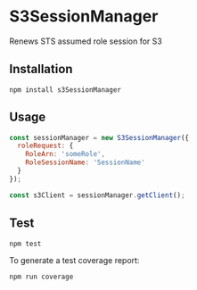 # S3SessionManager

Renews STS assumed role session for S3

## Installation

```
npm install s3SessionManager
```

## Usage
```js
const sessionManager = new S3SessionManager({
  roleRequest: {
    RoleArn: 'someRole',
    RoleSessionName: 'SessionName'
  }
});

const s3Client = sessionManager.getClient(); 
```

## Test
```
npm test
```

To generate a test coverage report:
```
npm run coverage
```
